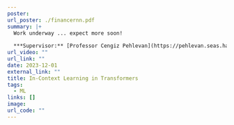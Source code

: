 ```yaml
---
poster: 
url_poster: ./financernn.pdf
summary: |+
  Work underway ... expect more soon!
  
  ***Supervisor:** [Professor Cengiz Pehlevan](https://pehlevan.seas.harvard.edu/people/cengiz-pehlevan).
url_video: ""
url_link: ""
date: 2023-12-01
external_link: ""
title: In-Context Learning in Transformers
tags:
  - ML
links: []
image: 
url_code: ""
---
```


